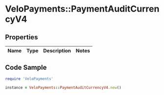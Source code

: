 # VeloPayments::PaymentAuditCurrencyV4

## Properties

Name | Type | Description | Notes
------------ | ------------- | ------------- | -------------

## Code Sample

```ruby
require 'VeloPayments'

instance = VeloPayments::PaymentAuditCurrencyV4.new()
```


